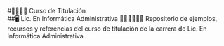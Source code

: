 #👩‍🎓🧑‍🎓 Curso de Titulación  
##🖥️  Lic. En Informática Administrativa
👨‍🏫👩‍💻👨‍💻 Repositorio de ejemplos, recursos y referencias del curso de titulación de la carrera de Lic. En Informática Administrativa
